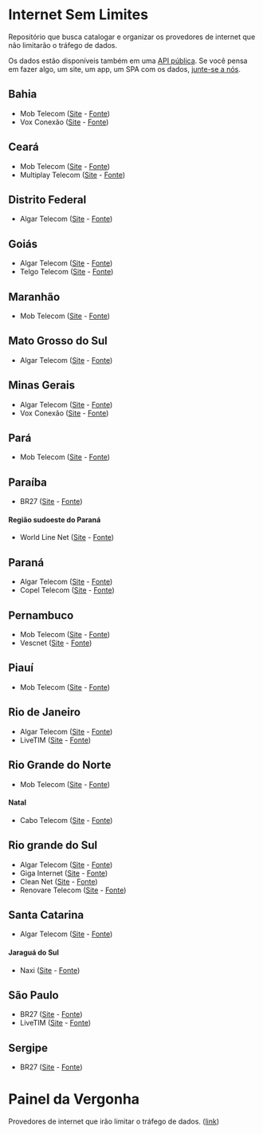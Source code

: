 # Internet Sem Limites
Repositório que busca catalogar e organizar os provedores de internet que não limitarão o tráfego de dados.

Os dados estão disponíveis também em uma [API pública](http://github.com/cuducos/InternetSemLimitesCMS). Se você pensa em fazer algo, um site, um app, um SPA com os dados, [junte-se a nós](https://github.com/jlcarvalho/InternetSemLimites/issues/9).

## Bahia
- Mob Telecom ([Site](http://www.mobtelecom.com.br/) - [Fonte](https://archive.is/v5Ajk))
- Vox Conexão ([Site](http://www.voxconexao.com.br/) - [Fonte](http://archive.is/Hv8xL))

## Ceará
- Mob Telecom ([Site](http://www.mobtelecom.com.br/) - [Fonte](https://archive.is/v5Ajk))
- Multiplay Telecom ([Site](http://www.multiplaytelecom.com.br/) - [Fonte](https://archive.is/aLHyp))

## Distrito Federal
- Algar Telecom ([Site](http://www.algartelecom.com.br/) - [Fonte](https://archive.is/Lzgc0))

## Goiás
- Algar Telecom ([Site](http://www.algartelecom.com.br/) - [Fonte](https://archive.is/Lzgc0))
- Telgo Telecom ([Site](http://telgo.com.br/) - [Fonte](https://archive.is/2Hm37))

## Maranhão
- Mob Telecom ([Site](http://www.mobtelecom.com.br/) - [Fonte](https://archive.is/v5Ajk))

## Mato Grosso do Sul
- Algar Telecom ([Site](http://www.algartelecom.com.br/) - [Fonte](https://archive.is/Lzgc0))

## Minas Gerais
- Algar Telecom ([Site](http://www.algartelecom.com.br/) - [Fonte](https://archive.is/Lzgc0))
- Vox Conexão ([Site](http://www.voxconexao.com.br/) - [Fonte](http://archive.is/Hv8xL))

## Pará
- Mob Telecom ([Site](http://www.mobtelecom.com.br/) - [Fonte](https://archive.is/v5Ajk))

## Paraíba
- BR27 ([Site](http://www.br27.com.br/) - [Fonte](https://archive.is/rggZG))

#### Região sudoeste do Paraná
- World Line Net ([Site](http://www.wln.com.br/) - [Fonte](https://archive.is/EyE6N))

## Paraná
- Algar Telecom ([Site](http://www.algartelecom.com.br/) - [Fonte](https://archive.is/Lzgc0))
- Copel Telecom ([Site](http://www.copeltelecom.com/site/) - [Fonte](https://archive.is/YWaqe))

## Pernambuco
- Mob Telecom ([Site](http://www.mobtelecom.com.br/) - [Fonte](https://archive.is/v5Ajk))
- Vescnet ([Site](http://www.vescnet.com.br/) - [Fonte](https://archive.is/XAMlb))

## Piauí
- Mob Telecom ([Site](http://www.mobtelecom.com.br/) - [Fonte](https://archive.is/v5Ajk))

## Rio de Janeiro
- Algar Telecom ([Site](http://www.algartelecom.com.br/) - [Fonte](https://archive.is/Lzgc0))
- LiveTIM ([Site](http://www.livetim.tim.com.br/) - [Fonte](https://archive.is/H5kYp))

## Rio Grande do Norte
- Mob Telecom ([Site](http://www.mobtelecom.com.br/) - [Fonte](https://archive.is/v5Ajk))

#### Natal
- Cabo Telecom ([Site](http://cabotelecom.com.br) - [Fonte](https://archive.is/fsw4q))

## Rio grande do Sul
- Algar Telecom ([Site](http://www.algartelecom.com.br/) - [Fonte](https://archive.is/Lzgc0))
- Giga Internet ([Site](http://www.giga.com.br/) - [Fonte](https://archive.is/58NZ5))
- Clean Net ([Site](http://www.cleannet.com.br/) - [Fonte](http://archive.is/wurzN))
- Renovare Telecom ([Site](http://www.renovaretelecom.com.br/) - [Fonte](http://archive.is/ePr9J))

## Santa Catarina
- Algar Telecom ([Site](http://www.algartelecom.com.br/) - [Fonte](https://archive.is/Lzgc0))

#### Jaraguá do Sul
- Naxi ([Site](http://www.naxi.com.br/) - [Fonte](https://archive.is/nclhr))

## São Paulo
- BR27 ([Site](http://www.br27.com.br/) - [Fonte](https://archive.is/rggZG))
- LiveTIM ([Site](http://www.livetim.tim.com.br/) - [Fonte](https://archive.is/H5kYp))

## Sergipe
- BR27 ([Site](http://www.br27.com.br/) - [Fonte](https://archive.is/rggZG))

# Painel da Vergonha
Provedores de internet que irão limitar o tráfego de dados. ([link](HALL_OF_SHAME.md))
